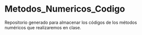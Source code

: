 # Metodos_Numericos_Codigo
Repositorio generado para almacenar los códigos de los métodos numéricos que realizaremos en clase.
